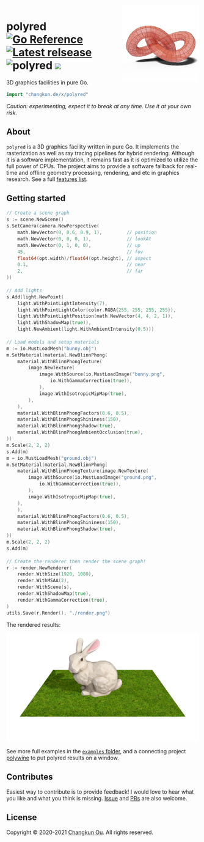 <img src="./examples/favicon.png" alt="logo" height="200" align="right" />

# polyred [![Go Reference](https://pkg.go.dev/badge/github.com/changkun/polyred.svg)](https://pkg.go.dev/changkun.de/x/polyred) [![Latest relsease](https://img.shields.io/github/v/tag/changkun/polyred?label=polyred)](https://github.com/changkun/polyred/releases) ![polyred](https://github.com/changkun/polyred/workflows/polyred/badge.svg?branch=master) ![](https://changkun.de/urlstat?mode=github&repo=changkun/polyred)

3D graphics facilities in pure Go.

```go
import "changkun.de/x/polyred"
```

_Caution: experimenting, expect it to break at any time. Use it at your own risk._

## About

`polyred` is a 3D graphics facility written in pure Go. It implements
the rasterization as well as ray tracing pipelines for hybrid
rendering. Although it is a software implementation, it remains fast as it
is optimized to utilize the full power of CPUs. The project aims to
provide a software fallback for real-time and offline geometry processing, rendering, and
etc in graphics research. See a full [features list](./docs/features.md).

## Getting started

```go
// Create a scene graph
s := scene.NewScene()
s.SetCamera(camera.NewPerspective(
    math.NewVector(0, 0.6, 0.9, 1),         // position
    math.NewVector(0, 0, 0, 1),             // lookAt
    math.NewVector(0, 1, 0, 0),             // up
    45,                                     // fov
    float64(opt.width)/float64(opt.height), // aspect
    0.1,                                    // near
    2,                                      // far
))

// Add lights
s.Add(light.NewPoint(
    light.WithPointLightIntensity(7),
    light.WithPointLightColor(color.RGBA{255, 255, 255, 255}),
    light.WithPointLightPosition(math.NewVector(4, 4, 2, 1)),
    light.WithShadowMap(true)),
    light.NewAmbient(light.WithAmbientIntensity(0.5)))

// Load models and setup materials
m := io.MustLoadMesh("bunny.obj")
m.SetMaterial(material.NewBlinnPhong(
    material.WithBlinnPhongTexture(
        image.NewTexture(
            image.WithSource(io.MustLoadImage("bunny.png",
                io.WithGammaCorrection(true)),
            ),
            image.WithIsotropicMipMap(true),
        ),
    ),
    material.WithBlinnPhongFactors(0.6, 0.5),
    material.WithBlinnPhongShininess(150),
    material.WithBlinnPhongShadow(true),
    material.WithBlinnPhongAmbientOcclusion(true),
))
m.Scale(2, 2, 2)
s.Add(m)
m = io.MustLoadMesh("ground.obj")
m.SetMaterial(material.NewBlinnPhong(
    material.WithBlinnPhongTexture(image.NewTexture(
        image.WithSource(io.MustLoadImage("ground.png",
            io.WithGammaCorrection(true)),
        ),
        image.WithIsotropicMipMap(true),
    ),
    ),
    material.WithBlinnPhongFactors(0.6, 0.5),
    material.WithBlinnPhongShininess(150),
    material.WithBlinnPhongShadow(true),
))
m.Scale(2, 2, 2)
s.Add(m)

// Create the renderer then render the scene graph!
r := render.NewRenderer(
    render.WithSize(1920, 1080),
    render.WithMSAA(2),
    render.WithScene(s),
    render.WithShadowMap(true),
    render.WithGammaCorrection(true),
)
utils.Save(r.Render(), "./render.png")
```

The rendered results:

![](./examples/teaser.png)

See more full examples in the [`examples` folder](./examples), and a 
connecting project [polywine](https://changkun.de/s/polywine) to put
polyred results on a window.

## Contributes

Easiest way to contribute is to provide feedback! I would love to hear what you like and what you think is missing. [Issue](https://github.com/changkun/polyred/issues/new) and [PRs](https://github.com/changkun/polyred/pulls) are also welcome.

## License

Copyright &copy; 2020-2021 [Changkun Ou](https://changkun.de). All rights reserved.